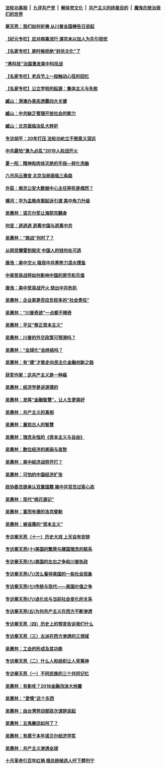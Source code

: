 ####  [法轮功真相](../../../../basic/blob/master/README.md?t=06260331) &nbsp;|&nbsp; [九评共产党](../../../../9ping.md/blob/master/README.md?t=06260331) &nbsp;|&nbsp; [解体党文化](../../../../jtdwh.md/blob/master/README.md?t=06260331)  &nbsp;|&nbsp; [共产主义的终极目的](../../../../gczydzjmd.md/blob/master/README.md?t=06260331) &nbsp;|&nbsp; [魔鬼在统治我们的世界](../../../../mgztzwmdsj.md/blob/master/README.md?t=06260331) 

#### [章天亮：我们如何祈祷 从川普全国祷告日说起](../pages/nsc423/n11944627.md?t=06260331) 

#### [【纪元专栏】应对病毒流行 渥京未以加人为先引担忧](../pages/nsc423/n11875714.md?t=06260331) 

#### [【名家专栏】是时候拒绝“封杀文化”了](../pages/nsc423/n11814093.md?t=06260331) 

#### [“黑科技”治国激发美中科技战](../pages/nsc423/n11638056.md?t=06260331) 

#### [【名家专栏】老兵节上一段触动心弦的回忆](../pages/nsc423/n11646016.md?t=06260331) 

#### [【名家专栏】公立学校的起源：集体主义与失败](../pages/nsc423/n11601833.md?t=06260331) 

#### [臧山：港澳办表态透露四大关键](../pages/nsc423/n11421628.md?t=06260331) 

#### [臧山：中共缺乏管理开放社会的能力](../pages/nsc423/n11407457.md?t=06260331) 

#### [臧山：北京面临治乱大转折](../pages/nsc423/n11406895.md?t=06260331) 

#### [专访胡平：20年打压 法轮功屹立不倒意义深远](../pages/nsc423/n11398800.md?t=06260331) 

#### [中共最怕“逢九必乱”2019人权战开火](../pages/nsc423/n11385248.md?t=06260331) 

#### [夏一阳：精神和肉体灭绝的手段—转化洗脑](../pages/nsc423/n11368250.md?t=06260331) 

#### [六月风云激变 北京当局面临三条路](../pages/nsc423/n11313668.md?t=06260331) 

#### [许茹：南京公安大数据中心主任猝死是偶然？](../pages/nsc423/n11064744.md?t=06260331) 

#### [横河：华为孟晚舟案起诉引渡 美中角力升级](../pages/nsc423/n11027230.md?t=06260331) 

#### [吴惠林：诺贝尔奖让海耶克翻身](../pages/nsc423/n10890049.md?t=06260331) 

#### [何坚：逃逃逃 逃离中国与逃离中共](../pages/nsc423/n10592891.md?t=06260331) 

#### [吴惠林：“商战”何时了？](../pages/nsc423/n10573558.md?t=06260331) 

#### [从网贷爆雷到股灾 中国人的钱何处可逃](../pages/nsc423/n10572800.md?t=06260331) 

#### [唐浩：美中交火 隐现中共黑势力混水摸鱼](../pages/nsc423/n10544040.md?t=06260331) 

#### [中美贸易战将如何影响中国的房市和币值](../pages/nsc423/n10543697.md?t=06260331) 

#### [唐浩：美中贸易战开火 烧出中共危机](../pages/nsc423/n10540126.md?t=06260331) 

#### [吴惠林：企业家是否应负较多的“社会责任”](../pages/nsc423/n10535022.md?t=06260331) 

#### [吴惠林：“川普奇迹”一点都不稀奇](../pages/nsc423/n10512808.md?t=06260331) 

#### [吴惠林：平议“修正资本主义”](../pages/nsc423/n10495724.md?t=06260331) 

#### [吴惠林：川普的外交政策可预测吗？](../pages/nsc423/n10462387.md?t=06260331) 

#### [吴惠林：“全球化”会终结吗？](../pages/nsc423/n10452838.md?t=06260331) 

#### [吴惠林：有“德”才能走向民主化金融创新之路](../pages/nsc423/n10432292.md?t=06260331) 

#### [获奖作家：这共产主义是一种癌](../pages/nsc423/n10431541.md?t=06260331) 

#### [吴惠林：经济学是讲道德的](../pages/nsc423/n10398014.md?t=06260331) 

#### [吴惠林：发挥“金融智慧”，让人生更美好](../pages/nsc423/n10375019.md?t=06260331) 

#### [吴惠林：共产主义的真相](../pages/nsc423/n10351394.md?t=06260331) 

#### [吴惠林：重拾古人的智慧](../pages/nsc423/n10337691.md?t=06260331) 

#### [吴惠林：理念永恒的《资本主义与自由》](../pages/nsc423/n10316274.md?t=06260331) 

#### [吴惠林：数位经济的美丽与哀愁](../pages/nsc423/n10292946.md?t=06260331) 

#### [吴惠林：美中经济战将开打？](../pages/nsc423/n10258825.md?t=06260331) 

#### [吴惠林：可怕的中国经济扩张](../pages/nsc423/n10219147.md?t=06260331) 

#### [政协委员提承认双重国籍 揭中共官员过客心态](../pages/nsc423/n10208809.md?t=06260331) 

#### [吴惠林：现代“桃花源记”](../pages/nsc423/n10185234.md?t=06260331) 

#### [吴惠林：富而有德的洛克斐勒](../pages/nsc423/n10142264.md?t=06260331) 

#### [吴惠林：被诬蔑的“资本主义”](../pages/nsc423/n10124816.md?t=06260331) 

#### [专访章天亮（十一）历史大戏 上天自有安排](../pages/nsc423/n10094905.md?t=06260331) 

#### [专访章天亮(十)美国的繁荣与建国理念的联系](../pages/nsc423/n10094899.md?t=06260331) 

#### [专访章天亮(九)美国的左右之争和川普执政](../pages/nsc423/n10094889.md?t=06260331) 

#### [专访章天亮(八)怎么看待美国的一些社会现象](../pages/nsc423/n10094857.md?t=06260331) 

#### [专访章天亮(七)传统与现代——美国价值之争](../pages/nsc423/n10093140.md?t=06260331) 

#### [专访章天亮(六)进化论与当前社会变化的关系](../pages/nsc423/n10092036.md?t=06260331) 

#### [专访章天亮(五)为何共产主义在西方不断渗透](../pages/nsc423/n10083620.md?t=06260331) 

#### [专访章天亮（四）历史上的预言告诉我们什么](../pages/nsc423/n10083606.md?t=06260331) 

#### [专访章天亮（三）左派在西方渗透的三领域](../pages/nsc423/n10081115.md?t=06260331) 

#### [吴惠林：工会的形成及其功能](../pages/nsc423/n10080633.md?t=06260331) 

#### [专访章天亮（二）什么人和组织让人背离神](../pages/nsc423/n10076637.md?t=06260331) 

#### [专访章天亮（一）不同民族的三个共同记忆](../pages/nsc423/n10074188.md?t=06260331) 

#### [吴惠林：有影呒？2018金融泡沫大地震](../pages/nsc423/n10040534.md?t=06260331) 

#### [吴惠林：“爱情”这个东西](../pages/nsc423/n10019423.md?t=06260331) 

#### [吴惠林：由台湾劳动部政次请辞说起](../pages/nsc423/n9979679.md?t=06260331) 

#### [吴惠林：五鬼搬运如何了？](../pages/nsc423/n9925338.md?t=06260331) 

#### [吴惠林：有感于本年诺贝尔经济学奖](../pages/nsc423/n9871883.md?t=06260331) 

#### [吴惠林：共产主义渗透全球](../pages/nsc423/n9812748.md?t=06260331) 

#### [十月革命引百年红祸 俄总统候选人吁下葬列宁](../pages/nsc423/n9810182.md?t=06260331) 

